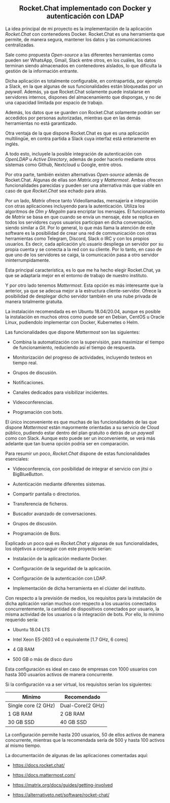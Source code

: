 <div align="center">

## Rocket.Chat implementado con Docker y autenticación con LDAP

</div>

La idea principal de mi proyecto es la implementación de la aplicación _Rocket.Chat_ con contenedores
Docker. Rocket.Chat es una herramienta que permite, de manera segura, mantener los datos y las 
comunicaciones centralizadas. 

Sale como propuesta _Open-source_ a las diferentes herramientas como pueden ser WhatsApp, Gmail, Slack
entre otros, en los cuáles, los datos terminan siendo almacenados en contenedores aislados, 
lo que dificulta la gestión de la información entrante.

Dicha aplicación es totalmente configurable, en contrapartida, por ejemplo a Slack, en la que algunas
de sus funcionalidades están bloqueadas por un _paywall_. Además, ya que Rocket.Chat solamente
puede instalarse en servidores internos, dispones del almacenamiento que dispongas, y no de una
capacidad limitada por espacio de trabajo.

Además, los datos que se guarden con Rocket.Chat solamente podrán ser accedidos por personas 
autorizadas, mientras que en las demás herramientas no está garantizado. 

Otra ventaja de la que dispone Rocket.Chat es que es una aplicación multilingüe, en contra partida a
Slack cuya interfaz está enteramente en inglés.

A todo esto, incluyele la posible integración de autenticación con _OpenLDAP_ u _Active Directory_, 
además de poder hacerlo mediante otros sistemas como Github, Nextcloud u Google, entre otros.

Por otra parte, también existen alternativas _Open-source_ además de Rocket.Chat. Algunas de ellas son 
_Matrix.org_ y _Mattermost_. Ambas ofrecen funcionalidades parecidas y pueden ser una alternativa
más que viable en caso de que _Rocket.Chat_ sea echado para atrás.

Por un lado, _Matrix_ ofrece tanto Videollamadas, mensajería e integración con otras aplicaciones
incluyendo para la autenticación. Utiliza los algoritmos de _Olm y Megolm_ para encriptar los mensajes.
El funcionamiento de _Matrix_ se basa en que cuando se envía un mensaje, éste se replica en todos los
servidores cuyos usuarios participan en dicha conversación, siendo similar a _Git_.
Por lo general, lo que más llama la atención de este software es la posibilidad de crear una red de
communicación con otras herramientas como Telegram, Discord, Slack o IRC y con los propios usuarios. 
Es decir, cada aplicación y/o usuario despliega un servidor por su propia cuenta y se conecta a la
red con su cliente. Por lo tanto, en caso de que uno de los servidores se caiga, la comunicación pasa
a otro servidor ininterrumpidamente. 

Esta principal característica, es lo que me ha hecho elegir Rocket.Chat, ya que se adaptaría mejor
en el entorno de trabajo de nuestro instituto.

Y por otro lado tenemos _Mattermost_. Esta opción es más interesante que la anterior, ya que se 
adecua mejor a la estructura cliente-servidor. Ofrece la posibilidad de desplegar dicho servidor también
en una nube privada de manera totalmente gratuita.

La instalación recomendada es en Ubuntu 18.04/20.04, aunque es posible la instalación en muchos otros
como puede ser en Debian, CentOS u Oracle Linux, pudiendolo implementar con Docker, Kubernetes o Helm.

Las funcionalidades que dispone _Mattermost_ son las siguientes:

* Combina la automatización con la supervisión, para maximizar el tiempo de funcionamiento, reduciendo
así el tiempo de respuesta.

* Monitorización del progreso de actividades, incluyendo testeos en tiempo real.

* Grupos de discusión.

* Notificaciones.

* Canales dedicados para visibilizar incidentes.

* Videoconferencias.

* Programación con bots.

El único inconveniente es que muchas de las funcionalidades de las que dispone _Mattermost_ están 
mayormente orientadas a su servicio de Cloud público, pudiendo estar dentro del plan gratuito o detrás
de un _paywall_ como con Slack. Aunque esto puede ser un inconveniente, se verá más adelante que tan
buena opción podría ser en comparación.

Para resumir un poco, _Rocket.Chat_ dispone de estas funcionalidades esenciales:

* Videoconferencia, con posibilidad de integrar el servicio con jitsi o BigBlueButton.

* Autenticación mediante diferentes sistemas.

* Compartir pantalla o directorios.

* Transferencia de ficheros.

* Buscador avanzado de conversaciones.

* Grupos de discusión.

* Programación de Bots.


Explicado un poco qué es _Rocket.Chat_ y algunas de sus funcionalidades, los objetivos a conseguir
con este proyecto serían:

* Instalación de la aplicación mediante Docker.

* Configuración de la seguridad de la aplicación.

* Configuración de la autenticación con LDAP.

* Implementación de dicha herramienta en el clúster del instituto.


Con respecto a la previsión de medios, los requisitos para la instalación de dicha aplicación 
varían muchos con respecto a los usuarios conectados concurrentemente, la cantidad de  dispositivos 
conectados por usuario, la misma actividad de los usuarios o la integración de bots. Por ello,
lo mínimo requerido sería:

* Ubuntu 18.04 LTS

* Intel Xeon E5-2603 v4 o equivalente [1.7 GHz, 6 cores]

* 4 GB RAM

* 500 GB o más de disco duro

Esta configuración es ideal en caso de empresas con 1000 usuarios con hasta 300 usuarios activos de
manera concurrente.


Si la configuración va a ser virtual, los requisitos serían los siguientes:

|Minimo | Recomendado|
|-------|------------|
|Single core (2 GHz)|Dual-Core(2 GHz)|
|1 GB RAM|2 GB RAM|
|30 GB SSD|40 GB SSD|

La configuración permite hasta 200 usuarios, 50 de ellos activos de manera concurrente, mientras que la
recomendada sería de 500 y hasta 100 activos al mismo tiempo.


La documentación de algunas de las aplicaciones comentadas aquí:

* https://docs.rocket.chat/

* https://docs.mattermost.com/

* https://matrix.org/docs/guides/getting-involved

* https://alternativeto.net/software/rocket-chat/
